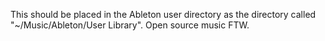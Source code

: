This should be placed in the Ableton user directory as the directory called "~/Music/Ableton/User Library". 
Open source music FTW. 
